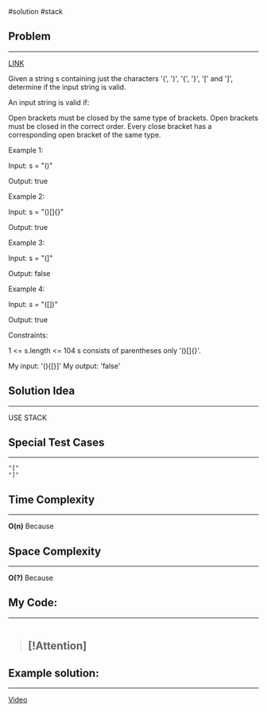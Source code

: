 #solution 
#stack 
## Problem
___
[LINK](https://leetcode.com/problems/valid-parentheses/description/)

Given a string s containing just the characters '(', ')', '{', '}', '[' and ']', determine if the input string is valid.

An input string is valid if:

Open brackets must be closed by the same type of brackets.
Open brackets must be closed in the correct order.
Every close bracket has a corresponding open bracket of the same type.
 

Example 1:

Input: s = "()"

Output: true

Example 2:

Input: s = "()[]{}"

Output: true

Example 3:

Input: s = "(]"

Output: false

Example 4:

Input: s = "([])"

Output: true

 

Constraints:

1 <= s.length <= 104
s consists of parentheses only '()[]{}'.

My input: '(){[}]'
My output: 'false'

## Solution Idea
___
USE STACK

## Special Test Cases
___
```
"["
"]"
```

## Time Complexity
___
**O(n)** 
Because

## Space Complexity
___
**O(?)**
Because

## My Code:
___
```go


```

> [!Attention]
> - 


## Example solution:
___
[Video](VIDEO_LINK)

```go


```